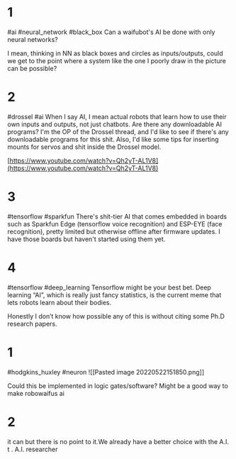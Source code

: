 # 1
#ai #neural_network #black_box
Can a waifubot's AI be done with only neural networks?

I mean, thinking in NN as black boxes and circles as inputs/outputs, could we get to the point where a system like the one I poorly draw in the picture can be possible?

# 2
#drossel #ai
When I say AI, I mean actual robots that learn how to use their own inputs and outputs, not just chatbots. Are there any downloadable AI programs? I'm the OP of the Drossel thread, and I'd like to see if there's any downloadable programs for this shit. Also, I'd like some tips for inserting mounts for servos and shit inside the Drossel model.  
  
[https://www.youtube.com/watch?v=Qh2yT-AL1V8](https://www.youtube.com/watch?v=Qh2yT-AL1V8)

# 3
#tensorflow #sparkfun
There's shit-tier AI that comes embedded in boards such as Sparkfun Edge (tensorflow voice recognition) and ESP-EYE (face recognition), pretty limited but otherwise offline after firmware updates. I have those boards but haven't started using them yet.

# 4
#tensorflow  #deep_learning
Tensorflow might be your best bet. Deep learning “AI”, which is really just fancy statistics, is the current meme that lets robots learn about their bodies.  
  
Honestly I don’t know how possible any of this is without citing some Ph.D research papers.

# 1
#hodgkins_huxley #neuron
![[Pasted image 20220522151850.png]]

Could this be implemented in logic gates/software? Might be a good way to make robowaifus ai

# 2
it can but there is no point to it.We already have a better choice with the A.I. t . A.I. researcher